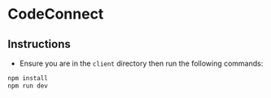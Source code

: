 # CodeConnect

## Instructions

- Ensure you are in the `client` directory then run the following commands:

```bash
npm install
npm run dev
```
